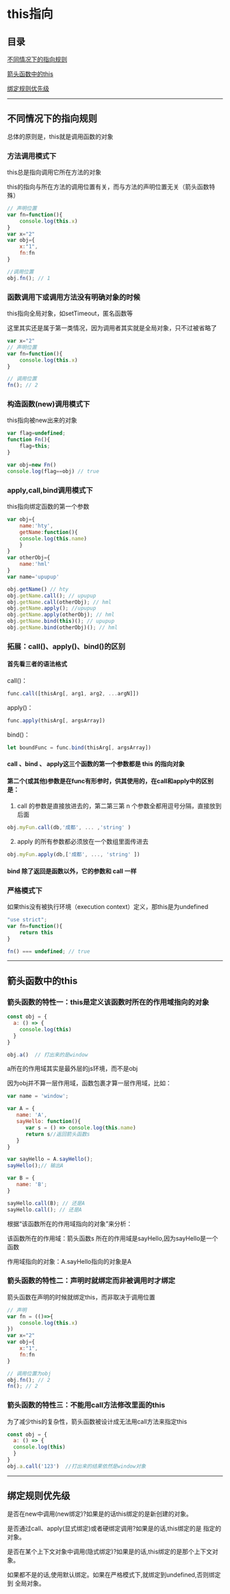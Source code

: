 # this指向

## 目录

[不同情况下的指向规则](#jump1)

[箭头函数中的this](#jump3)

[绑定规则优先级](#jump2)

---	

<span id="jump1"></span>

## 不同情况下的指向规则

总体的原则是，this就是调用函数的对象

### 方法调用模式下

this总是指向调用它所在方法的对象

this的指向与所在方法的调用位置有关，而与方法的声明位置无关（箭头函数特殊）

```javascript
// 声明位置
var fn=function(){
    console.log(this.x)
}    
var x="2"
var obj={
    x:"1",
    fn:fn
}

//调用位置
obj.fn(); // 1
```

### 函数调用下或调用方法没有明确对象的时候

this指向全局对象，如setTimeout，匿名函数等

这里其实还是属于第一类情况，因为调用者其实就是全局对象，只不过被省略了

```javascript
var x="2"
// 声明位置
var fn=function(){
    console.log(this.x)
}  

// 调用位置
fn(); // 2
```

### 构造函数(new)调用模式下

this指向被new出来的对象

```javascript
var flag=undefined;    
function Fn(){
    flag=this;
}

var obj=new Fn()
console.log(flag==obj) // true
```

### apply,call,bind调用模式下

this指向绑定函数的第一个参数

```javascript
var obj={
    name:'hty',
    getName:function(){
	console.log(this.name)
    }
}
var otherObj={
    name:'hml'
}
var name='upupup'

obj.getName() // hty
obj.getName.call(); // upupup
obj.getName.call(otherObj); // hml
obj.getName.apply(); //upupup
obj.getName.apply(otherObj); // hml
obj.getName.bind(this)(); // upupup
obj.getName.bind(otherObj)(); // hml
```

### 拓展：call()、apply()、bind()的区别

#### 首先看三者的语法格式

call()：

```javascript
func.call([thisArg[, arg1, arg2, ...argN]])
```

apply()：

```javascript
func.apply(thisArg[, argsArray])
```

bind()：

```javascript
let boundFunc = func.bind(thisArg[, argsArray])
```

#### call 、bind 、 apply这三个函数的第一个参数都是 this 的指向对象

#### 第二个(或其他)参数是在func有形参时，供其使用的，在call和apply中的区别是：

1. call 的参数是直接放进去的，第二第三第 n 个参数全都用逗号分隔，直接放到后面

```javascript
obj.myFun.call(db,'成都', ... ,'string' )
```

2. apply 的所有参数都必须放在一个数组里面传进去

```javascript
obj.myFun.apply(db,['成都', ..., 'string' ])

```

#### bind 除了返回是函数以外，它的参数和 call 一样

### 严格模式下

如果this没有被执行环境（execution context）定义，那this是为undefined

```javascript
"use strict";
var fn=function(){
    return this
}  

fn() === undefined; // true
```

---

<span id="jump3"></span>

## 箭头函数中的this

### 箭头函数的特性一：this是定义该函数时所在的作用域指向的对象

```javascript
const obj = {
  a: () => {
    console.log(this)
  }
}

obj.a()  // 打出来的是window
```

a所在的作用域其实是最外层的js环境，而不是obj

因为obj并不算一层作用域，函数包裹才算一层作用域，比如：

```javascript
var name = 'window'; 

var A = {
   name: 'A',
   sayHello: function(){
      var s = () => console.log(this.name)
      return s//返回箭头函数s
   }
}

var sayHello = A.sayHello();
sayHello();// 输出A 

var B = {
   name: 'B';
}

sayHello.call(B); // 还是A
sayHello.call(); // 还是A
```

根据“该函数所在的作用域指向的对象”来分析： 

该函数所在的作用域：箭头函数s 所在的作用域是sayHello,因为sayHello是一个函数

作用域指向的对象：A.sayHello指向的对象是A

### 箭头函数的特性二：声明时就绑定而非被调用时才绑定

箭头函数在声明的时候就绑定this，而非取决于调用位置

```javascript
// 声明
var fn = (()=>{
    console.log(this.x)
})  
var x="2"
var obj={
    x:"1",
    fn:fn
}

// 调用位置为obj
obj.fn(); // 2
fn(); // 2
```

### 箭头函数的特性三：不能用call方法修改里面的this

为了减少this的复杂性，箭头函数被设计成无法用call方法来指定this

```javascript
const obj = {
  a: () => {
  console.log(this)
  }
}
obj.a.call('123')  //打出来的结果依然是window对象
```

---

<span id="jump2"></span>

## 绑定规则优先级

是否在new中调用(new绑定)?如果是的话this绑定的是新创建的对象。

是否通过call、apply(显式绑定)或者硬绑定调用?如果是的话,this绑定的是 指定的对象。

是否在某个上下文对象中调用(隐式绑定)?如果是的话,this绑定的是那个上下文对象。

如果都不是的话,使用默认绑定。如果在严格模式下,就绑定到undefined,否则绑定到 全局对象。
